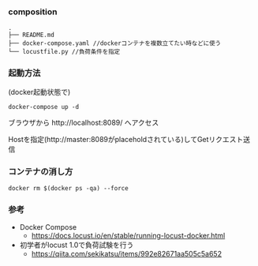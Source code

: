 ### composition

```
.
├── README.md
├── docker-compose.yaml //dockerコンテナを複数立てたい時などに使う
└── locustfile.py //負荷条件を指定
```

### 起動方法

(docker起動状態で)

```
docker-compose up -d
```

ブラウザから http://localhost:8089/ へアクセス

Hostを指定(http://master:8089がplaceholdされている)してGetリクエスト送信

### コンテナの消し方

```
docker rm $(docker ps -qa) --force
```

### 参考
* Docker Compose
    * https://docs.locust.io/en/stable/running-locust-docker.html
* 初学者がlocust 1.0で負荷試験を行う
    * https://qiita.com/sekikatsu/items/992e82671aa505c5a652